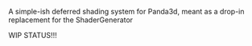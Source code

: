 A simple-ish deferred shading system for Panda3d, meant as a drop-in replacement for the ShaderGenerator

WIP STATUS!!!
